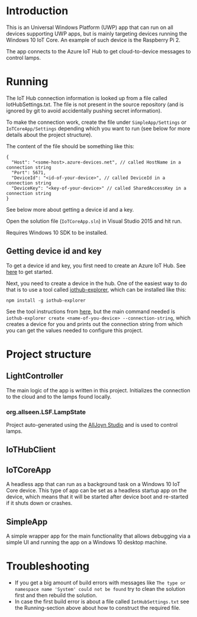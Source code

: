# Introduction

This is an Universal Windows Platform (UWP) app that can run on all devices supporting UWP apps,
but is mainly targeting devices running the Windows 10 IoT Core. An example of such device
is the Raspberry Pi 2.

The app connects to the Azure IoT Hub to get cloud-to-device messages to control lamps.

# Running

The IoT Hub connection information is looked up from a file called IotHubSettings.txt.
The file is not present in the source repository (and is ignored by git to avoid accidentally
pushing secret information).

To make the connection work, create the file under `SimpleApp/Settings` or `IoTCoreApp/Settings`
depending which you want to run (see below for more details about the project structure).

The content of the file should be something like this:

```
{
  "Host": "<some-host>.azure-devices.net", // called HostName in a connection string
  "Port": 5671,
  "DeviceId": "<id-of-your-device>", // called DeviceId in a connection string
  "DeviceKey": "<key-of-your-device>" // called SharedAccessKey in a connection string
}
```

See below more about getting a device id and a key.

Open the solution file (`IoTCoreApp.sln`) in Visual Studio 2015 and hit run.

Requires Windows 10 SDK to be installed.

## Getting device id and key

To get a device id and key, you first need to create an Azure IoT Hub.
See [here](https://azure.microsoft.com/en-us/services/iot-hub/) to get started.

Next, you need to create a device in the hub. One of the easiest way to do that
is to use a tool called [iothub-explorer](https://www.npmjs.com/package/iothub-explorer),
which can be installed like this:

```
npm install -g iothub-explorer
```

See the tool instructions from [here](https://www.npmjs.com/package/iothub-explorer),
but the main command needed is `iothub-explorer create <name-of-you-device> --connection-string`,
which creates a device for you and prints out the connection string from which you can get
the values needed to configure this project.

# Project structure

## LightController

The main logic of the app is written in this project. Initializes the connection to the cloud
and to the lamps found locally.

### org.allseen.LSF.LampState

Project auto-generated using the
[AllJoyn Studio](https://visualstudiogallery.msdn.microsoft.com/064e58a7-fb56-464b-bed5-f85914c89286)
and is used to control lamps.

## IoTHubClient

## IoTCoreApp

A headless app that can run as a background task on a Windows 10 IoT Core device. This type
of app can be set as a headless startup app on the device, which means that it will be started
after device boot and re-started if it shuts down or crashes.

## SimpleApp

A simple wrapper app for the main functionality that allows debugging via a simple UI and
running the app on a Windows 10 desktop machine.

# Troubleshooting

* If you get a big amount of build errors with messages like
`The type or namespace name 'System' could not be found` try to clean the solution first
and then rebuild the solution.
* In case the first build error is about a file called `IotHubSettings.txt` see the Running-section
above about how to construct the required file.

